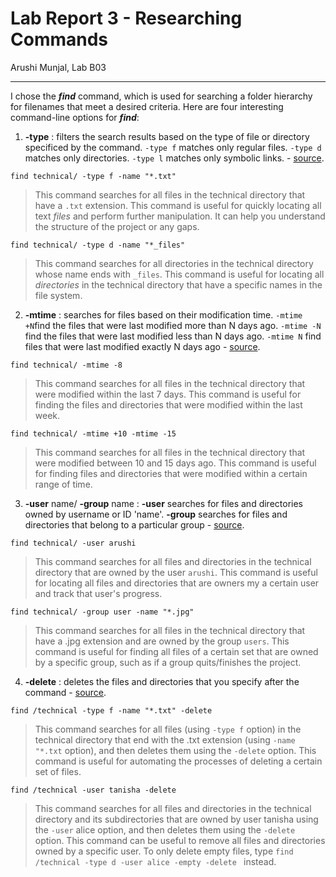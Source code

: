 # Lab Report 3 - Researching Commands
Arushi Munjal, Lab B03

---

I chose the ***find*** command, which is used for searching a folder hierarchy for filenames that meet a desired criteria. Here are four interesting command-line options for ***find***:

1. **-type** : filters the search results based on the type of file or directory specificed by the command. `-type f` matches only regular files. `-type d` matches only directories. `-type l` matches only symbolic links. - [source](https://unix.stackexchange.com/questions/483871/how-to-find-files-by-file-type).

```
find technical/ -type f -name "*.txt" 
```

> This command searches for all files in the technical directory that have a `.txt` extension. This command is useful for quickly locating all text *files* and perform further manipulation. It can help you understand the structure of the project or any gaps.

```
find technical/ -type d -name "*_files" 
```

> This command searches for all directories in the technical directory whose name ends with `_files`. This command is useful for locating all *directories* in the technical directory that have a specific names in the file system.

2. **-mtime** :  searches for files based on their modification time. `-mtime +N`find the files that were last modified more than N days ago. `-mtime -N` find the files that were last modified less than N days ago. `-mtime N` find files that were last modified exactly N days ago - [source](https://www.computerhope.com/unix/ufind.htm).

```
find technical/ -mtime -8
```

> This command searches for all files in the technical directory that were modified within the last 7 days. This command is useful for finding the files and directories that were modified within the last week.

```
find technical/ -mtime +10 -mtime -15
```

> This command searches for all files in the technical directory that were modified between 10 and 15 days ago. This command is useful for finding files and directories that were modified within a certain range of time.

3. **-user** name/ **-group** name : **-user** searches for files and directories owned by username or ID 'name'. **-group** searches for files and directories that belong to a particular group - [source](https://www.geeksforgeeks.org/find-command-in-linux-with-examples/).

```
find technical/ -user arushi
```

> This command searches for all files and directories in the technical directory that are owned by the user `arushi`. This command is useful for locating all files and directories that are owners my a certain user and track that user's progress. 

```
find technical/ -group user -name "*.jpg"
```

> This command searches for all files in the technical directory that have a .jpg extension and are owned by the group `users`. This command is useful for finding all files of a certain set that are owned by a specific group, such as if a group quits/finishes the project.


4. **-delete** : deletes the files and directories that you specify after the command - [source](https://www.computerhope.com/unix/ufind.htm).

```
find /technical -type f -name "*.txt" -delete
```

> This command searches for all files (using `-type f` option) in the technical directory that end with the .txt extension (using `-name "*.txt` option), and then deletes them using the `-delete` option. This command is useful for automating the processes of deleting a certain set of files. 

```
find /technical -user tanisha -delete
```

> This command searches for all files and directories in the technical directory and its subdirectories that are owned by user tanisha using the `-user` alice option, and then deletes them using the `-delete` option. This command can be useful to remove all files and directories owned by a specific user. To only delete empty files, type `find /technical -type d -user alice -empty -delete ` instead.




